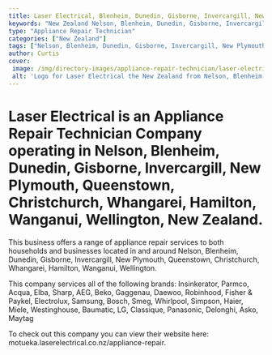 ```yaml
---
title: Laser Electrical, Blenheim, Dunedin, Gisborne, Invercargill, New Plymouth, Queenstown, Christchurch, Whangarei, Hamilton, Wanganui, Wellington
keywords: "New Zealand Nelson, Blenheim, Dunedin, Gisborne, Invercargill, New Plymouth, Queenstown, Christchurch, Whangarei, Hamilton, Wanganui, Wellington"
type: "Appliance Repair Technician"
categories: ["New Zealand"]
tags: ["Nelson, Blenheim, Dunedin, Gisborne, Invercargill, New Plymouth, Queenstown, Christchurch, Whangarei, Hamilton, Wanganui, Wellington"]
author: Curtis
cover: 
 image: /img/directory-images/appliance-repair-technician/laser-electrical.webp
 alt: 'Logo for Laser Electrical the New Zealand from Nelson, Blenheim, Dunedin, Gisborne, Invercargill, New Plymouth, Queenstown, Christchurch, Whangarei, Hamilton, Wanganui, Wellington'
---
```


# Laser Electrical is an Appliance Repair Technician Company operating in Nelson, Blenheim, Dunedin, Gisborne, Invercargill, New Plymouth, Queenstown, Christchurch, Whangarei, Hamilton, Wanganui, Wellington, New Zealand.

This business offers a range of appliance repair services to both households and businesses located in and around Nelson, Blenheim, Dunedin, Gisborne, Invercargill, New Plymouth, Queenstown, Christchurch, Whangarei, Hamilton, Wanganui, Wellington.

This company services all of the following brands: Insinkerator, Parmco, Acqua, Elba, Sharp, AEG, Beko, Gaggenau, Daewoo, Robinhood, Fisher & Paykel, Electrolux, Samsung, Bosch, Smeg, Whirlpool, Simpson, Haier, Miele, Westinghouse, Baumatic, LG, Classique, Panasonic, Delonghi, Asko, Maytag

To check out this company you can view their website here: motueka.laserelectrical.co.nz/appliance-repair.
